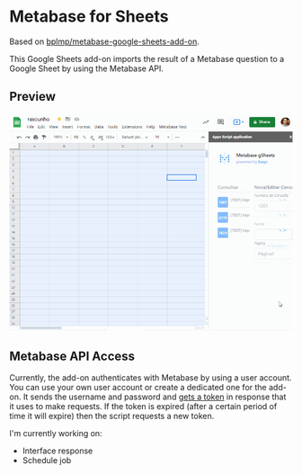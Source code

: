 # Metabase for Sheets

Based on [bplmp/metabase-google-sheets-add-on](https://github.com/bplmp/metabase-google-sheets-add-on).

This Google Sheets add-on imports the result of a Metabase question to a Google Sheet by using the Metabase API.

## Preview
![Preview](images/preview.gif)
 
## Metabase API Access

Currently, the add-on authenticates with Metabase by using a user account. You can use your own user account or create a dedicated one for the add-on. It sends the username and password and [gets a token](https://github.com/metabase/metabase/wiki/Using-the-REST-API#authorizing) in response that it uses to make requests. If the token is expired (after a certain period of time it will expire) then the script requests a new token.

I'm currently working on:
 - Interface response
 - Schedule job